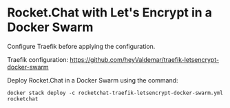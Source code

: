 # Rocket.Chat with Let's Encrypt in a Docker Swarm

Configure Traefik before applying the configuration.

Traefik configuration: https://github.com/heyValdemar/traefik-letsencrypt-docker-swarm

Deploy Rocket.Chat in a Docker Swarm using the command:

`docker stack deploy -c rocketchat-traefik-letsencrypt-docker-swarm.yml rocketchat`
